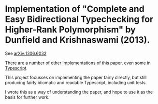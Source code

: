 # Implementation of "Complete and Easy Bidirectional Typechecking for Higher-Rank Polymorphism" by Dunfield and Krishnaswami (2013).

See [arXiv:1306.6032](https://arxiv.org/abs/1306.6032)

There are a number of other implementations of this paper, even some in [Typescript](https://github.com/atennapel/bidirectional.js).

This project focusses on implementing the paper fairly directly, but still producing fairly idiomatic and readable Typescript, including unit tests.

I wrote this as a way of understanding the paper, and hope to use it as the basis for further work.

